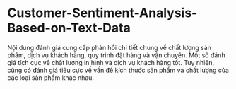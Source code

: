 # Customer-Sentiment-Analysis-Based-on-Text-Data
Nội dung đánh giá cung cấp phản hồi chi tiết chung về chất lượng sản phẩm, dịch vụ khách hàng, quy trình đặt hàng và vận chuyển. Một số đánh giá tích cực về chất lượng in hình và dịch vụ khách hàng tốt. Tuy nhiên, cũng có đánh giá tiêu cực về vấn đề kích thước sản phẩm và chất lượng của các loại sản phẩm khác nhau.
